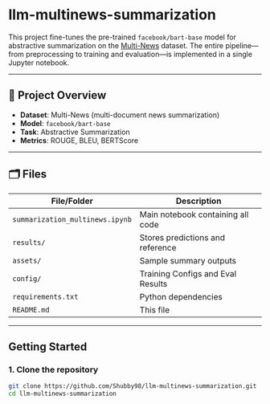 # llm-multinews-summarization

This project fine-tunes the pre-trained `facebook/bart-base` model for abstractive summarization on the [Multi-News](https://github.com/Alex-Fabbri/Multi-News) dataset. The entire pipeline—from preprocessing to training and evaluation—is implemented in a single Jupyter notebook.

---

## 📌 Project Overview

- **Dataset**: Multi-News (multi-document news summarization)
- **Model**: `facebook/bart-base`
- **Task**: Abstractive Summarization
- **Metrics**: ROUGE, BLEU, BERTScore

---

## 🗂️ Files

| File/Folder                     | Description                       |
| ------------------------------- | --------------------------------- |
| `summarization_multinews.ipynb` | Main notebook containing all code |
| `results/`                      | Stores predictions and reference  |
| `assets/`                       | Sample summary outputs            |
| `config/`                       | Training Configs and Eval Results |
| `requirements.txt`              | Python dependencies               |
| `README.md`                     | This file                         |

---

## Getting Started

### 1. Clone the repository

```bash
git clone https://github.com/Shubby98/llm-multinews-summarization.git
cd llm-multinews-summarization
```